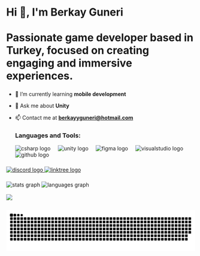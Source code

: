 <h1 align="left">Hi 👋, I'm Berkay Guneri<br><br>Passionate game developer based in Turkey, focused on creating engaging and immersive experiences.</h1>

###

- 🌱 I’m currently learning **mobile development**

- 💬 Ask me about **Unity**

- 📫 Contact me at **berkayyguneri@hotmail.com**


  <h3 align="left">Languages and Tools:</h3>

  <img src="https://cdn.jsdelivr.net/gh/devicons/devicon/icons/csharp/csharp-original.svg" height="30" alt="csharp logo"  />
  <img width="12" />
  <img src="https://cdn.jsdelivr.net/gh/devicons/devicon/icons/unity/unity-original.svg" height="30" alt="unity logo"  />
  <img width="12" />
  <img src="https://cdn.jsdelivr.net/gh/devicons/devicon/icons/figma/figma-original.svg" height="30" alt="figma logo"  />
  <img width="12" />
  <img src="https://cdn.jsdelivr.net/gh/devicons/devicon/icons/visualstudio/visualstudio-plain.svg" height="30" alt="visualstudio logo"  />
  <img width="12" />
  <img src="https://skillicons.dev/icons?i=github" height="30" alt="github logo"  />

 
 







  
</div>

###

<div align="left">
  <a href="https://discordapp.com/users/1162646371204071525" target="_blank">
    <img src="https://img.shields.io/static/v1?message=Discord&logo=discord&label=&color=7289DA&logoColor=white&labelColor=&style=for-the-badge" height="35" alt="discord logo"  />
  </a>
  <a href="https://linktr.ee/berkayguneri" target="_blank">
    <img src="https://img.shields.io/static/v1?message=Linktree&logo=linktree&label=&color=1de9b6&logoColor=white&labelColor=&style=for-the-badge" height="35" alt="linktree logo"  />
  </a>
</div>

###

<div align="left">
</div>

###
<div align="left">
  <img src="https://github-readme-stats.vercel.app/api?username=berkayguneri&hide_title=false&hide_rank=false&show_icons=true&include_all_commits=true&count_private=true&disable_animations=false&theme=dracula&locale=en&hide_border=false" height="150" alt="stats graph"  />
  <img src="https://github-readme-stats.vercel.app/api/top-langs?username=berkayguneri&locale=en&hide_title=false&layout=compact&card_width=320&langs_count=5&theme=dracula&hide_border=false" height="150" alt="languages graph"  />
</div>


<br clear="both">


<div align="left">
  <img height="250" src="https://www.joberty.com/blog/content/images/size/w1272/2023/09/software-engineer.png"  />
</div>

###

###

<img src="https://raw.githubusercontent.com/berkayguneri/berkayguneri/output/snake.svg" alt="Snake animation" />

###
